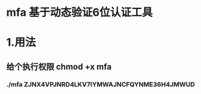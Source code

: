 # mfa 基于动态验证6位认证工具

# 1.用法 
## 给个执行权限 chmod +x mfa 
###  ./mfa    ZJNX4VPJNRD4LKV7IYMWAJNCFQYNME36H4JMWUD
